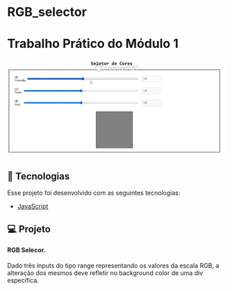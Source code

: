 # RGB_selector
# Trabalho Prático do Módulo 1

![](https://github.com/Emerson1796/RGB_selector/blob/master/tela_rgb_selector.gif)


## 🚀 Tecnologias

Esse projeto foi desenvolvido com as seguintes tecnologias:

- [JavaScript](https://www.javascript.com/)

## 💻 Projeto

#### RGB Selecor.
Dado três inputs do tipo range representando os valores da escala RGB,
a alteração dos mesmos deve refletir no background color de uma div específica.
